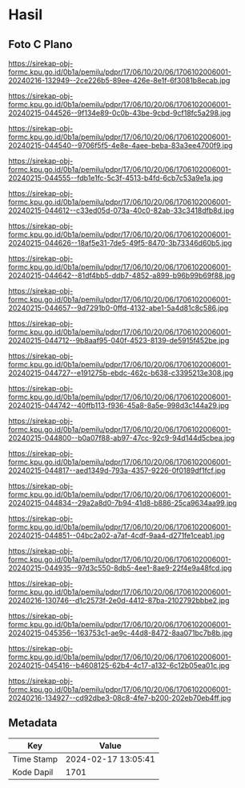 # Hasil

## Foto C Plano

https://sirekap-obj-formc.kpu.go.id/0b1a/pemilu/pdpr/17/06/10/20/06/1706102006001-20240216-132949--2ce226b5-89ee-426e-8e1f-6f3081b8ecab.jpg

https://sirekap-obj-formc.kpu.go.id/0b1a/pemilu/pdpr/17/06/10/20/06/1706102006001-20240215-044526--9f134e89-0c0b-43be-9cbd-9cf18fc5a298.jpg

https://sirekap-obj-formc.kpu.go.id/0b1a/pemilu/pdpr/17/06/10/20/06/1706102006001-20240215-044540--9706f5f5-4e8e-4aee-beba-83a3ee4700f9.jpg

https://sirekap-obj-formc.kpu.go.id/0b1a/pemilu/pdpr/17/06/10/20/06/1706102006001-20240215-044555--fdb1e1fc-5c3f-4513-b4fd-6cb7c53a9e1a.jpg

https://sirekap-obj-formc.kpu.go.id/0b1a/pemilu/pdpr/17/06/10/20/06/1706102006001-20240215-044612--c33ed05d-073a-40c0-82ab-33c3418dfb8d.jpg

https://sirekap-obj-formc.kpu.go.id/0b1a/pemilu/pdpr/17/06/10/20/06/1706102006001-20240215-044626--18af5e31-7de5-49f5-8470-3b73346d60b5.jpg

https://sirekap-obj-formc.kpu.go.id/0b1a/pemilu/pdpr/17/06/10/20/06/1706102006001-20240215-044642--81df4bb5-ddb7-4852-a899-b96b99b69f88.jpg

https://sirekap-obj-formc.kpu.go.id/0b1a/pemilu/pdpr/17/06/10/20/06/1706102006001-20240215-044657--9d7291b0-0ffd-4132-abe1-5a4d81c8c586.jpg

https://sirekap-obj-formc.kpu.go.id/0b1a/pemilu/pdpr/17/06/10/20/06/1706102006001-20240215-044712--9b8aaf95-040f-4523-8139-de5915f452be.jpg

https://sirekap-obj-formc.kpu.go.id/0b1a/pemilu/pdpr/17/06/10/20/06/1706102006001-20240215-044727--e191275b-ebdc-462c-b638-c3395213e308.jpg

https://sirekap-obj-formc.kpu.go.id/0b1a/pemilu/pdpr/17/06/10/20/06/1706102006001-20240215-044742--40ffb113-f936-45a8-8a5e-998d3c144a29.jpg

https://sirekap-obj-formc.kpu.go.id/0b1a/pemilu/pdpr/17/06/10/20/06/1706102006001-20240215-044800--b0a07f88-ab97-47cc-92c9-94d144d5cbea.jpg

https://sirekap-obj-formc.kpu.go.id/0b1a/pemilu/pdpr/17/06/10/20/06/1706102006001-20240215-044817--aed1349d-793a-4357-9226-0f0189df1fcf.jpg

https://sirekap-obj-formc.kpu.go.id/0b1a/pemilu/pdpr/17/06/10/20/06/1706102006001-20240215-044834--29a2a8d0-7b94-41d8-b886-25ca9634aa99.jpg

https://sirekap-obj-formc.kpu.go.id/0b1a/pemilu/pdpr/17/06/10/20/06/1706102006001-20240215-044851--04bc2a02-a7af-4cdf-9aa4-d271fe1ceab1.jpg

https://sirekap-obj-formc.kpu.go.id/0b1a/pemilu/pdpr/17/06/10/20/06/1706102006001-20240215-044935--97d3c550-8db5-4ee1-8ae9-22f4e9a48fcd.jpg

https://sirekap-obj-formc.kpu.go.id/0b1a/pemilu/pdpr/17/06/10/20/06/1706102006001-20240216-130746--d1c2573f-2e0d-4412-87ba-2102792bbbe2.jpg

https://sirekap-obj-formc.kpu.go.id/0b1a/pemilu/pdpr/17/06/10/20/06/1706102006001-20240215-045356--163753c1-ae9c-44d8-8472-8aa071bc7b8b.jpg

https://sirekap-obj-formc.kpu.go.id/0b1a/pemilu/pdpr/17/06/10/20/06/1706102006001-20240215-045416--b4608125-62b4-4c17-a132-6c12b05ea01c.jpg

https://sirekap-obj-formc.kpu.go.id/0b1a/pemilu/pdpr/17/06/10/20/06/1706102006001-20240216-134927--cd92dbe3-08c8-4fe7-b200-202eb70eb4ff.jpg


## Metadata

| Key        | Value               |
| ---------- | ------------------- |
| Time Stamp | 2024-02-17 13:05:41 |
| Kode Dapil | 1701                |




